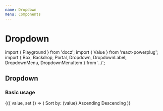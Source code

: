 ```yaml
---
name: Dropdown
menu: Components
---
```


# Dropdown

import { Playground } from 'docz'; import { Value } from 'react-powerplug'; import { Box, Backdrop, Portal, Dropdown, DropdownLabel, DropdownMenu, DropdownMenuItem } from '../';

## Dropdown

### Basic usage

 {\({ value, set }\) =&gt; \( Sort by: {value} Ascending Descending \)}

